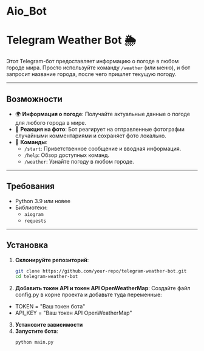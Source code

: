 # Aio_Bot
# Telegram Weather Bot 🌦️

Этот Telegram-бот предоставляет информацию о погоде в любом городе мира. Просто используйте команду `/weather` (или меню), и бот запросит название города, после чего пришлет текущую погоду.

---

## Возможности
- 🌍 **Информация о погоде**: Получайте актуальные данные о погоде для любого города в мире.
- 📸 **Реакция на фото**: Бот реагирует на отправленные фотографии случайными комментариями и сохраняет фото локально.
- 📜 **Команды**:
  - `/start`: Приветственное сообщение и вводная информация.
  - `/help`: Обзор доступных команд.
  - `/weather`: Узнайте погоду в любом городе.

---

## Требования

- Python 3.9 или новее
- Библиотеки:
  - `aiogram`
  - `requests`

---

## Установка

1. **Склонируйте репозиторий**:
   ```bash
   git clone https://github.com/your-repo/telegram-weather-bot.git
   cd telegram-weather-bot

2. **Добавить токен API и токен API OpenWeatherMap**:
Создайте файл config.py в корне проекта и добавьте туда переменные:

- TOKEN = "Ваш токен бота"
- API_KEY = "Ваш токен API OpenWeatherMap"

3. **Установите зависимости**
4. **Запустите бота**:
   ```bash
   python main.py




